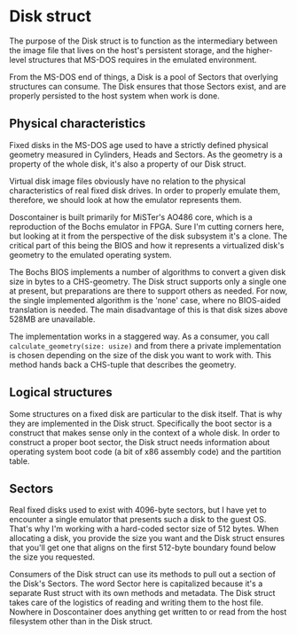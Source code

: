 # Disk struct

The purpose of the Disk struct is to function as the intermediary between the
image file that lives on the host's persistent storage, and the higher-level
structures that MS-DOS requires in the emulated environment.

From the MS-DOS end of things, a Disk is a pool of Sectors that overlying
structures can consume. The Disk ensures that those Sectors exist, and are
properly persisted to the host system when work is done.

## Physical characteristics

Fixed disks in the MS-DOS age used to have a strictly defined physical geometry
measured in Cylinders, Heads and Sectors. As the geometry is a property of the
whole disk, it's also a property of our Disk struct.

Virtual disk image files obviously have no relation to the physical characteristics
of real fixed disk drives. In order to properly emulate them, therefore, we should
look at how the emulator represents them.

Doscontainer is built primarily for MiSTer's AO486 core, which is a reproduction
of the Bochs emulator in FPGA. Sure I'm cutting corners here, but looking at it
from the perspective of the disk subsystem it's a clone. The critical part of
this being the BIOS and how it represents a virtualized disk's geometry to the
emulated operating system.

The Bochs BIOS implements a number of algorithms to convert a given disk size
in bytes to a CHS-geometry. The Disk struct supports only a single one at present,
but preparations are there to support others as needed. For now, the single implemented
algorithm is the 'none' case, where no BIOS-aided translation is needed. The main
disadvantage of this is that disk sizes above 528MB are unavailable.

The implementation works in a staggered way. As a consumer, you call ```calculate_geometry(size: usize)```
and from there a private implementation is chosen depending on the size of the disk
you want to work with. This method hands back a CHS-tuple that describes the geometry.

## Logical structures

Some structures on a fixed disk are particular to the disk itself. That is why they
are implemented in the Disk struct. Specifically the boot sector is a construct that
makes sense only in the context of a whole disk. In order to construct a proper boot
sector, the Disk struct needs information about operating system boot code (a bit of
x86 assembly code) and the partition table.

## Sectors

Real fixed disks used to exist with 4096-byte sectors, but I have yet to encounter a
single emulator that presents such a disk to the guest OS. That's why I'm working 
with a hard-coded sector size of 512 bytes. When allocating a disk, you provide the
size you want and the Disk struct ensures that you'll get one that aligns on the first
512-byte boundary found below the size you requested.

Consumers of the Disk struct can use its methods to pull out a section of the Disk's
Sectors. The word Sector here is capitalized because it's a separate Rust struct with
its own methods and metadata. The Disk struct takes care of the logistics of reading
and writing them to the host file. Nowhere in Doscontainer does anything get written to
or read from the host filesystem other than in the Disk struct.
